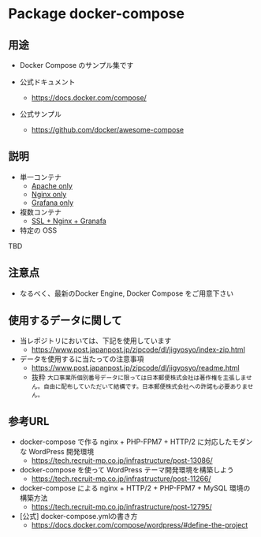 # Package docker-compose

## 用途

+ Docker Compose のサンプル集です

+ 公式ドキュメント
  + https://docs.docker.com/compose/
+ 公式サンプル
  + https://github.com/docker/awesome-compose

## 説明

+ 単一コンテナ
  + [Apache only](./apache-only)
  + [Nginx only](./nginx-only)
  + [Grafana only](./grafana-only)
+ 複数コンテナ
  + [SSL + Nginx + Granafa](./grafana-nginx-ssl/)
+ 特定の OSS

TBD


## 注意点

+ なるべく、最新のDocker Engine, Docker Compose をご用意下さい 

## 使用するデータに関して

+ 当レポジトリにおいては、下記を使用しています
    + https://www.post.japanpost.jp/zipcode/dl/jigyosyo/index-zip.html
+ データを使用するに当たっての注意事項
    + https://www.post.japanpost.jp/zipcode/dl/jigyosyo/readme.html
    + 抜粋 `大口事業所個別番号データに限っては日本郵便株式会社は著作権を主張しません。自由に配布していただいて結構です。日本郵便株式会社への許諾も必要ありません。`

## 参考URL

+ docker-compose で作る nginx + PHP-FPM7 + HTTP/2 に対応したモダンな WordPress 開発環境
    + https://tech.recruit-mp.co.jp/infrastructure/post-13086/
+ docker-compose を使って WordPress テーマ開発環境を構築しよう
    + https://tech.recruit-mp.co.jp/infrastructure/post-11266/
+ docker-compose による nginx + HTTP/2 + PHP-FPM7 + MySQL 環境の構築方法
    + https://tech.recruit-mp.co.jp/infrastructure/post-12795/
+ [公式] docker-compose.ymlの書き方
    + https://docs.docker.com/compose/wordpress/#define-the-project
